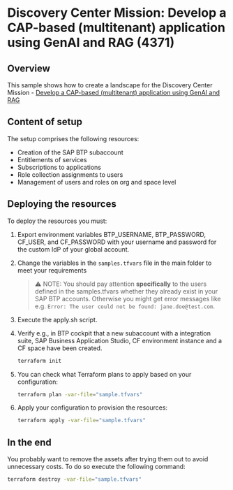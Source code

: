 # Discovery Center Mission: Develop a CAP-based (multitenant) application using GenAI and RAG (4371)

## Overview

This sample shows how to create a landscape for the Discovery Center Mission - [Develop a CAP-based (multitenant) application using GenAI and RAG](https://discovery-center.cloud.sap/missiondetail/4371/)

## Content of setup

The setup comprises the following resources:

- Creation of the SAP BTP subaccount
- Entitlements of services
- Subscriptions to applications
- Role collection assignments to users
- Management of users and roles on org and space level

## Deploying the resources

To deploy the resources you must:

1. Export environment variables BTP_USERNAME, BTP_PASSWORD, CF_USER, and CF_PASSWORD with your username and password for the custom IdP of your global account.

2. Change the variables in the `samples.tfvars` file in the main folder to meet your requirements

   > ⚠ NOTE: You should pay attention **specifically** to the users defined in the samples.tfvars whether they already exist in your SAP BTP accounts. Otherwise you might get error messages like e.g. `Error: The user could not be found: jane.doe@test.com`.

3. Execute the apply.sh script.

4. Verify e.g., in BTP cockpit that a new subaccount with a integration suite, SAP Business Application Studio, CF environment instance and a CF space have been created.

   ```bash
   terraform init
   ```

5. You can check what Terraform plans to apply based on your configuration:

   ```bash
   terraform plan -var-file="sample.tfvars"
   ```

6. Apply your configuration to provision the resources:

   ```bash
   terraform apply -var-file="sample.tfvars"
   ```

## In the end

You probably want to remove the assets after trying them out to avoid unnecessary costs. To do so execute the following command:

```bash
terraform destroy -var-file="sample.tfvars"
```
